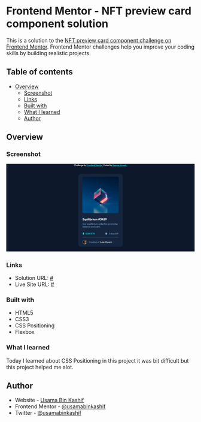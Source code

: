 # Frontend Mentor - NFT preview card component solution

This is a solution to the [NFT preview card component challenge on Frontend Mentor](https://www.frontendmentor.io/challenges/nft-preview-card-component-SbdUL_w0U). Frontend Mentor challenges help you improve your coding skills by building realistic projects. 

## Table of contents

- [Overview](#overview)
  - [Screenshot](#screenshot)
  - [Links](#links)
  - [Built with](#built-with)
  - [What I learned](#what-i-learned)
  - [Author](#author)

## Overview

### Screenshot

![screenshot](https://github.com/UsamaBinKashif/nft-card-component.github.io/blob/main/images/screenshot.PNG)

### Links

- Solution URL: [#](https://your-solution-url.com)
- Live Site URL: [#](https://your-live-site-url.com)

### Built with

- HTML5
- CSS3
- CSS Positioning
- Flexbox

### What I learned

Today I learned about CSS Positioning in this project it was bit difficult but this project
helped me alot.

## Author

- Website - [Usama Bin Kashif](https://github.com/UsamaBinKashif)
- Frontend Mentor - [@usamabinkashif](https://www.frontendmentor.io/profile/UsamaBinKashif)
- Twitter - [@usamabinkashif](https://twitter.com/UsamaBinKashif)
